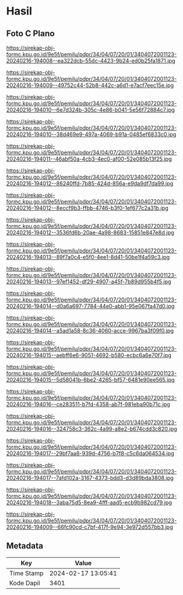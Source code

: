 # Hasil

## Foto C Plano

https://sirekap-obj-formc.kpu.go.id/9e5f/pemilu/pdpr/34/04/07/20/01/3404072001123-20240216-194008--ea322dcb-55dc-4423-9b24-ed0b25fa1871.jpg

https://sirekap-obj-formc.kpu.go.id/9e5f/pemilu/pdpr/34/04/07/20/01/3404072001123-20240216-194009--49752c44-52b8-442c-a6d1-e7acf7eec15e.jpg

https://sirekap-obj-formc.kpu.go.id/9e5f/pemilu/pdpr/34/04/07/20/01/3404072001123-20240216-194010--6e7d324b-305c-4e86-b041-5e56f72884c7.jpg

https://sirekap-obj-formc.kpu.go.id/9e5f/pemilu/pdpr/34/04/07/20/01/3404072001123-20240216-194010--38d469e9-497a-4069-b91a-0485ef6833c0.jpg

https://sirekap-obj-formc.kpu.go.id/9e5f/pemilu/pdpr/34/04/07/20/01/3404072001123-20240216-194011--46abf50a-4cb3-4ec0-af00-52e085b13f25.jpg

https://sirekap-obj-formc.kpu.go.id/9e5f/pemilu/pdpr/34/04/07/20/01/3404072001123-20240216-194012--86240ffd-7b85-424d-856a-e9da9df7da99.jpg

https://sirekap-obj-formc.kpu.go.id/9e5f/pemilu/pdpr/34/04/07/20/01/3404072001123-20240216-194012--8eccf9b3-ffbb-4746-b3f0-1ef677c2a31b.jpg

https://sirekap-obj-formc.kpu.go.id/9e5f/pemilu/pdpr/34/04/07/20/01/3404072001123-20240216-194012--3536fd6b-20ae-4a98-8683-15851e847e8d.jpg

https://sirekap-obj-formc.kpu.go.id/9e5f/pemilu/pdpr/34/04/07/20/01/3404072001123-20240216-194013--89f7a0c4-e5f0-4ee1-8d41-50be1f4a59c3.jpg

https://sirekap-obj-formc.kpu.go.id/9e5f/pemilu/pdpr/34/04/07/20/01/3404072001123-20240216-194013--97ef1452-df29-4907-a45f-7b89d955b4f5.jpg

https://sirekap-obj-formc.kpu.go.id/9e5f/pemilu/pdpr/34/04/07/20/01/3404072001123-20240216-194014--d0a6a697-7784-44e0-abb1-95e067fa47d0.jpg

https://sirekap-obj-formc.kpu.go.id/9e5f/pemilu/pdpr/34/04/07/20/01/3404072001123-20240216-194014--a5ad1a58-8c36-4060-acce-9967ba3f09f0.jpg

https://sirekap-obj-formc.kpu.go.id/9e5f/pemilu/pdpr/34/04/07/20/01/3404072001123-20240216-194015--aebff6e6-9051-4692-b580-ecbc6a6e70f7.jpg

https://sirekap-obj-formc.kpu.go.id/9e5f/pemilu/pdpr/34/04/07/20/01/3404072001123-20240216-194015--5d58041b-6be2-4265-bf57-6481e90ee565.jpg

https://sirekap-obj-formc.kpu.go.id/9e5f/pemilu/pdpr/34/04/07/20/01/3404072001123-20240216-194016--ce283511-b7fd-4358-ab7f-981eba90b71c.jpg

https://sirekap-obj-formc.kpu.go.id/9e5f/pemilu/pdpr/34/04/07/20/01/3404072001123-20240216-194016--324758c3-362c-4a99-a8e2-b674cdd3c820.jpg

https://sirekap-obj-formc.kpu.go.id/9e5f/pemilu/pdpr/34/04/07/20/01/3404072001123-20240216-194017--29bf7aa8-939d-4756-b7f8-c5c6da064534.jpg

https://sirekap-obj-formc.kpu.go.id/9e5f/pemilu/pdpr/34/04/07/20/01/3404072001123-20240216-194017--7afd102a-3167-4373-bdd3-d3d89bda3808.jpg

https://sirekap-obj-formc.kpu.go.id/9e5f/pemilu/pdpr/34/04/07/20/01/3404072001123-20240216-194018--3aba75d5-8ea9-4fff-aad5-ecb9b982cd79.jpg

https://sirekap-obj-formc.kpu.go.id/9e5f/pemilu/pdpr/34/04/07/20/01/3404072001123-20240216-194009--66fc90cd-c7bf-417f-9e94-3e972d557bb3.jpg


## Metadata

| Key        | Value               |
| ---------- | ------------------- |
| Time Stamp | 2024-02-17 13:05:41 |
| Kode Dapil | 3401                |



